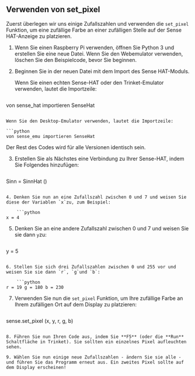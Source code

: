 ## Verwenden von set_pixel

Zuerst überlegen wir uns einige Zufallszahlen und verwenden die `set_pixel` Funktion, um eine zufällige Farbe an einer zufälligen Stelle auf der Sense HAT-Anzeige zu platzieren.

1. Wenn Sie einen Raspberry Pi verwenden, öffnen Sie Python 3 und erstellen Sie eine neue Datei. Wenn Sie den Webemulator verwenden, löschen Sie den Beispielcode, bevor Sie beginnen.

2. Beginnen Sie in der neuen Datei mit dem Import des Sense HAT-Moduls.
    
    Wenn Sie einen echten Sense-HAT oder den Trinket-Emulator verwenden, lautet die Importzeile:
    
    ```python
von sense_hat importieren SenseHat
```

Wenn Sie den Desktop-Emulator verwenden, lautet die Importzeile:

```python
von sense_emu importieren SenseHat
```

Der Rest des Codes wird für alle Versionen identisch sein.

3. Erstellen Sie als Nächstes eine Verbindung zu Ihrer Sense-HAT, indem Sie Folgendes hinzufügen:
    
    ```python
Sinn = SinnHat ()
```

4. Denken Sie nun an eine Zufallszahl zwischen 0 und 7 und weisen Sie diese der Variablen `x`zu, zum Beispiel:
    
    ```python
x = 4
```

5. Denken Sie an eine andere Zufallszahl zwischen 0 und 7 und weisen Sie sie dann `y`zu:
    
    ```python
y = 5
```

6. Stellen Sie sich drei Zufallszahlen zwischen 0 und 255 vor und weisen Sie sie dann `r`, `g`und `b`:
    
    ```python
r = 19 g = 180 b = 230
```

7. Verwenden Sie nun die `set_pixel` Funktion, um Ihre zufällige Farbe an Ihrem zufälligen Ort auf dem Display zu platzieren:
    
    ```python
sense.set_pixel (x, y, r, g, b)
```

8. Führen Sie nun Ihren Code aus, indem Sie **F5** (oder die **Run** Schaltfläche in Trinket). Sie sollten ein einzelnes Pixel aufleuchten sehen.

9. Wählen Sie nun einige neue Zufallszahlen - ändern Sie sie alle - und führen Sie das Programm erneut aus. Ein zweites Pixel sollte auf dem Display erscheinen!